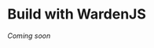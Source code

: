 ﻿---
sidebar_position: 4
---

# Build with WardenJS

*Coming soon*

<!---

- An overview of functions related to different modules
- Implement Spaces, implement Keychains, etc.

**Note**: In this section, we'll show how to use WardenJS using SpaceWard as an example.

--->